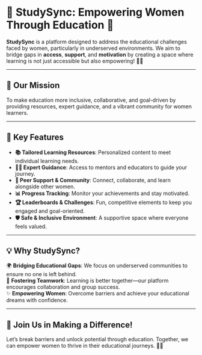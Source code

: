 # 🌟 **StudySync: Empowering Women Through Education** 🌟

**StudySync** is a platform designed to address the educational challenges faced by women, particularly in underserved environments. We aim to bridge gaps in **access**, **support**, and **motivation** by creating a space where learning is not just accessible but also empowering! 💪✨

---

## 🎯 **Our Mission**  
To make education more inclusive, collaborative, and goal-driven by providing resources, expert guidance, and a vibrant community for women learners.  

---

## 🚀 **Key Features**  

- **📚 Tailored Learning Resources**: Personalized content to meet individual learning needs.  
- **🧑‍🏫 Expert Guidance**: Access to mentors and educators to guide your journey.  
- **🤝 Peer Support & Community**: Connect, collaborate, and learn alongside other women.  
- **📊 Progress Tracking**: Monitor your achievements and stay motivated.  
- **🏆 Leaderboards & Challenges**: Fun, competitive elements to keep you engaged and goal-oriented.  
- **🛡️ Safe & Inclusive Environment**: A supportive space where everyone feels valued.  

---

## 💡 **Why StudySync?**  

🌍 **Bridging Educational Gaps**: We focus on underserved communities to ensure no one is left behind.  
🤗 **Fostering Teamwork**: Learning is better together—our platform encourages collaboration and group success.  
✨ **Empowering Women**: Overcome barriers and achieve your educational dreams with confidence.  

---

## 🌈 **Join Us in Making a Difference!**  

Let’s break barriers and unlock potential through education. Together, we can empower women to thrive in their educational journeys. 🌟💼  
